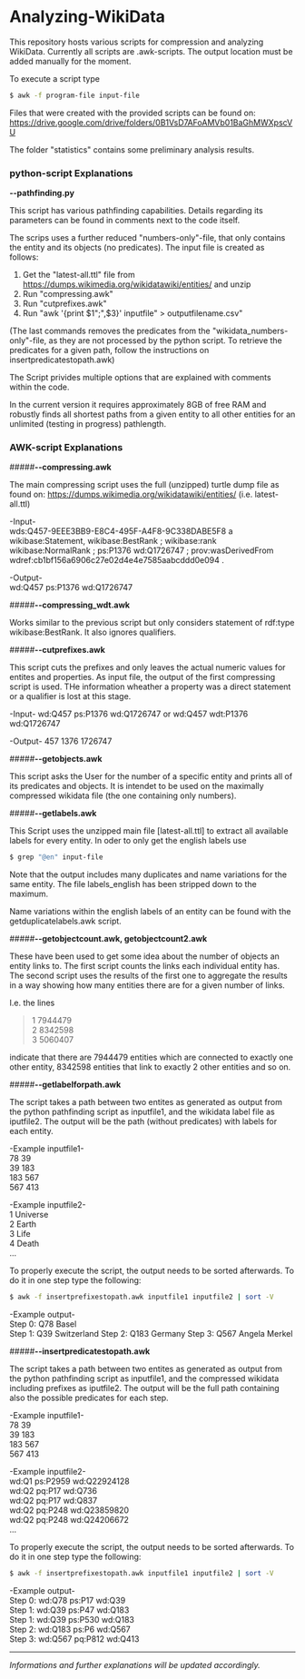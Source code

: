 # Analyzing-WikiData

This repository hosts various scripts for compression and analyzing WikiData.
Currently all scripts are .awk-scripts. The output location must be added manually for the moment.

To execute a script type
```sh
$ awk -f program-file input-file
```

Files that were created with the provided scripts can be found on:
https://drive.google.com/drive/folders/0B1VsD7AFoAMVb01BaGhMWXpscVU 

The folder "statistics" contains some preliminary analysis results.


### python-script Explanations

**--pathfinding.py**

This script has various pathfinding capabilities. 
Details regarding its parameters can be found in comments next to the code itself.  

The scrips uses a further reduced "numbers-only"-file, that only contains the entity and its objects (no predicates).
The input file is created as follows:
1. Get the "latest-all.ttl" file from https://dumps.wikimedia.org/wikidatawiki/entities/ and unzip
2. Run "compressing.awk"
3. Run "cutprefixes.awk"
4. Run "awk '{print $1";",$3}' inputfile" > outputfilename.csv"   

(The last commands removes the predicates from the "wikidata_numbers-only"-file, as they are not processed by the python script. To retrieve the predicates for a given path, follow the instructions on insertpredicatestopath.awk)  

The Script privides multiple options that are explained with comments within the code.  

In the current version it requires approximately 8GB of free RAM and robustly finds all shortest paths from a given entity to all other entities for an unlimited (testing in progress) pathlength.   

### AWK-script Explanations

#####**--compressing.awk**

The main compressing script uses the full (unzipped) turtle dump file as found on:
https://dumps.wikimedia.org/wikidatawiki/entities/   (i.e. latest-all.ttl)  

-Input-  
wds:Q457-9EEE3BB9-E8C4-495F-A4F8-9C338DABE5F8 a wikibase:Statement, 
wikibase:BestRank ; 
wikibase:rank wikibase:NormalRank ; 
ps:P1376 wd:Q1726747 ; 
prov:wasDerivedFrom wdref:cb1bf156a6906c27e02d4e4e7585aabcddd0e094 .  

-Output-   
wd:Q457 ps:P1376 wd:Q1726747  

#####**--compressing_wdt.awk** 

Works similar to the previous script but only considers statement of rdf:type wikibase:BestRank.
It also ignores qualifiers.  

#####**--cutprefixes.awk** 

This script cuts the prefixes and only leaves the actual numeric values for entites and properties.
As input file, the output of the first compressing script is used.
THe information wheather a property was a direct statement or a qualifier is lost at this stage.

-Input- 
wd:Q457 ps:P1376 wd:Q1726747 
or 
wd:Q457 wdt:P1376 wd:Q1726747   

-Output- 
457 1376 1726747  

#####**--getobjects.awk** 

This script asks the User for the number of a specific entity and prints all of its predicates and objects. 
It is intendet to be used on the maximally compressed wikidata file (the one containing only numbers).  

#####**--getlabels.awk** 

This Script uses the unzipped main file [latest-all.ttl] to extract all available labels for every entity.
In oder to only get the english labels use

```sh
$ grep "@en" input-file
```

Note that the output includes many duplicates and name variations for the same entity. 
The file labels_english has been stripped down to the maximum. 

Name variations within the english labels of an entity can be found with the getduplicatelabels.awk script.  

#####**--getobjectcount.awk, getobjectcount2.awk** 

These have been used to get some idea about the number of objects an entity links to. 
The first script counts the links each individual entity has.
The second script uses the results of the first one to aggregate the results in a way showing how many entities there are for a given number of links.

I.e. the lines

>1 7944479  
>2 8342598  
>3 5060407  

indicate that there are 7944479 entities which are connected to exactly one other entity, 8342598 entities that link to exactly 2 other entities and so on.  

#####**--getlabelforpath.awk** 

The script takes a path between two entites as generated as output from the python pathfinding script as inputfile1, and the wikidata label file as iputfile2. The output will be the path (without predicates) with labels for each entity.

-Example inputfile1-  
78 39  
39 183  
183 567  
567 413  

-Example inputfile2-  
1 Universe  
2 Earth  
3 Life  
4 Death  
...  

To properly execute the script, the output needs to be sorted afterwards. To do it in one step type the following:

```sh
$ awk -f insertprefixestopath.awk inputfile1 inputfile2 | sort -V
```


-Example output-  
Step 0: Q78 Basel  
Step 1: Q39 Switzerland
Step 2: Q183 Germany
Step 3: Q567 Angela Merkel

#####**--insertpredicatestopath.awk** 

The script takes a path between two entites as generated as output from the python pathfinding script as inputfile1, and the compressed wikidata including prefixes as iputfile2. The output will be the full path containing also the possible predicates for each step.

-Example inputfile1-  
78 39  
39 183  
183 567  
567 413  

-Example inputfile2-  
wd:Q1 ps:P2959 wd:Q22924128  
wd:Q2 pq:P17 wd:Q736  
wd:Q2 pq:P17 wd:Q837  
wd:Q2 pq:P248 wd:Q23859820  
wd:Q2 pq:P248 wd:Q24206672  
...  

To properly execute the script, the output needs to be sorted afterwards. To do it in one step type the following:

```sh
$ awk -f insertprefixestopath.awk inputfile1 inputfile2 | sort -V
```

-Example output-  
Step 0: wd:Q78 ps:P17 wd:Q39  
Step 1: wd:Q39 ps:P47 wd:Q183  
Step 1: wd:Q39 ps:P530 wd:Q183  
Step 2: wd:Q183 ps:P6 wd:Q567  
Step 3: wd:Q567 pq:P812 wd:Q413  



---
_Informations and further explanations will be updated accordingly._
